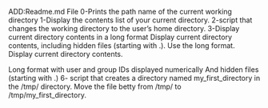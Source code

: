 ADD:Readme.md File
0-Prints the path name of the current working directory
1-Display the contents list of your current directory.
2-script that changes the working directory to the user’s home directory.
3-Display current directory contents in a long format
Display current directory contents, including hidden files (starting with .). Use the long format.
Display current directory contents.

Long format
with user and group IDs displayed numerically
And hidden files (starting with .)
6- script that creates a directory named my_first_directory in the /tmp/ directory.
Move the file betty from /tmp/ to /tmp/my_first_directory.
